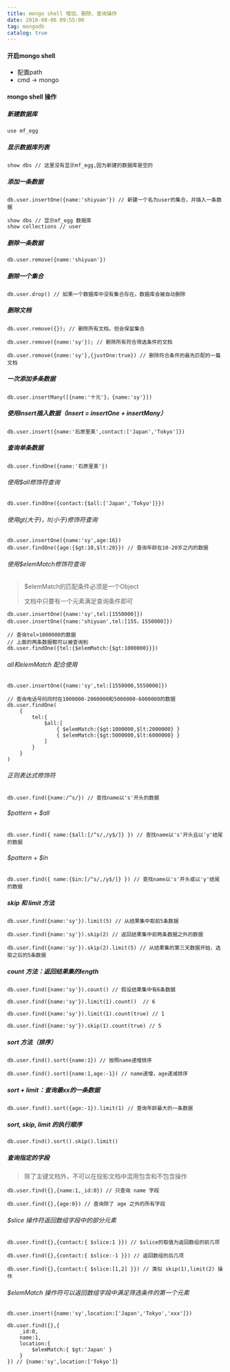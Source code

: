 ```yaml
---
title: mongo shell 增加、删除、查询操作
date: 2018-08-06 09:55:00
tag: mongodb
catalog: true
---
```


#### 开启mongo shell

- 配置path
- cmd -> mongo

####  mongo shell 操作

##### 新建数据库

```
use mf_egg
```

##### 显示数据库列表

```
show dbs // 这里没有显示mf_egg,因为新建的数据库是空的
```

##### 添加一条数据

```
db.user.insertOne({name:'shiyuan'}) // 新建一个名为user的集合，并插入一条数据
```

```
show dbs // 显示mf_egg 数据库
show collections // user
```

##### 删除一条数据

```
db.user.remove({name:'shiyuan'})
```

##### 删除一个集合

```
db.user.drop() // 如果一个数据库中没有集合存在，数据库会被自动删除
```

##### 删除文档

```
db.user.remove({}); // 删除所有文档，但会保留集合
```

````
db.user.remove({name:'sy'}); // 删除所有符合筛选条件的文档
````

```
db.user.remove({name:'sy'},{justOne:true}) // 删除符合条件的最先匹配的一篇文档
```

##### 一次添加多条数据

```
db.user.insertMany([{name:'十元'}，{name:'sy'}])
```

##### 使用insert插入数据（insert = insertOne + insertMany）

```
db.user.insert({name:'石原里美',contact:['Japan','Tokyo']})
```

##### 查询单条数据

````
db.user.findOne({name:'石原里美'})
````

###### 使用$all修饰符查询

```
db.user.findOne({contact:{$all:['Japan','Tokyo']}})
```

###### 使用$gt(大于)，$lt(小于)修饰符查询

```
db.user.insertOne({name:'sy',age:16})
db.user.findOne({age:{$gt:10,$lt:20}}) // 查询年龄在10-20岁之内的数据
```

###### 使用$elemMatch修饰符查询

> $elemMatch的匹配条件必须是一个Object
>
> 文档中只要有一个元素满足查询条件即可

```
db.user.insertOne({name:'sy',tel:[1550000]})
db.user.insertOne({name:'shiyuan',tel:[155，1550000]})

// 查询tel>1000000的数据
// 上面的两条数据都可以被查询到
db.user.findOne({tel:{$elemMatch:{$gt:1000000}}}) 
```

###### $all和$elemMatch 配合使用

```
db.user.insertOne({name:'sy',tel:[1550000,5550000]})

// 查询电话号码同时在1000000-2000000和5000000-6000000的数据
db.user.findOne(
	{
		tel:{
			$all:[
				{ $elemMatch:{$gt:1000000,$lt:2000000} }
				{ $elemMatch:{$gt:5000000,$lt:6000000} }
			]
		}
	}
)
```

###### 正则表达式修饰符

```
db.user.find({name:/^s/}) // 查找name以's'开头的数据
```

###### $pattern + $all

```
db.user.find({ name:{$all:[/^s/,/y$/]} }) // 查找name以's'开头且以'y'结尾的数据
```

###### $pattern + $in

```
db.user.find({ name:{$in:[/^s/,/y$/]} }) // 查找name以's'开头或以'y'结尾的数据
```

##### skip 和 limit 方法

``` 
db.user.find({name:'sy'}).limit(5) // 从结果集中取前5条数据
```

```
db.user.find({name:'sy'}).skip(2) // 返回结果集中前两条数据之外的数据
```

```
db.user.find({name:'sy'}).skip(2).limit(5) // 从结果集的第三天数据开始，选取之后的5条数据
```

##### count 方法：返回结果集的length

```
db.user.find({name:'sy'}).count() // 假设结果集中有6条数据
```

```
db.user.find({name:'sy'}).limit(1).count()  // 6
```

```
db.user.find({name:'sy'}).limit(1).count(true) // 1 
```

```
db.user.find({name:'sy'}).skip(1).count(true) // 5
```

##### sort 方法（排序）

```
db.user.find().sort({name:1}) // 按照name递增排序
```

```
db.user.find().sort({name:1,age:-1}) // name递增，age递减排序
```

##### sort + limit：查询最xx的一条数据

```
db.user.find().sort({age:-1}).limit(1) // 查询年龄最大的一条数据
```

##### sort, skip, limit 的执行顺序

```
db.user.find().sort().skip().limit()
```

##### 查询指定的字段

> 除了主键文档外，不可以在投影文档中混用包含和不包含操作

```
db.user.find({},{name:1,_id:0}) // 只查询 name 字段
```

```
db.user.find({},{age:0}) // 查询除了 age 之外的所有字段
```

###### $slice 操作符返回数组字段中的部分元素

```
db.user.find({},{contact:{ $slice:1 }}) // $slice的取值为返回数组的前几项
```

```
db.user.find({},{contact:{ $slice:-1 }}) // 返回数组的后几项
```

```
db.user.find({},{contact:{ $slice:[1,2] }}) // 类似 skip(1),limit(2) 操作
```

###### $elemMatch 操作符可以返回数组字段中满足筛选条件的第一个元素

```
db.user.insert({name:'sy',location:['Japan','Tokyo','xxx']})
```

```
db.user.find({},{
	_id:0,
	name:1,
	location:{
		$elemMatch:{ $gt:'Japan' }
	}
}) // {name:'sy',location:['Tokyo']}
```